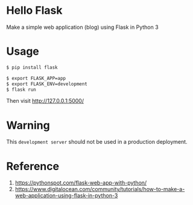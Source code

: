 # Hello Flask
Make a simple web application (blog) using Flask in Python 3

# Usage
```bash
$ pip install flask

$ export FLASK_APP=app
$ export FLASK_ENV=development
$ flask run
```
Then visit http://127.0.0.1:5000/
# Warning 
This `development server` should not be used in a production deployment.
# Reference
1. https://pythonspot.com/flask-web-app-with-python/
2. https://www.digitalocean.com/community/tutorials/how-to-make-a-web-application-using-flask-in-python-3

